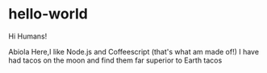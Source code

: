 # hello-world

Hi Humans!

Abiola Here,I like Node.js and Coffeescript (that's what am made of!)
I have had tacos on the moon and find them far superior to Earth tacos
